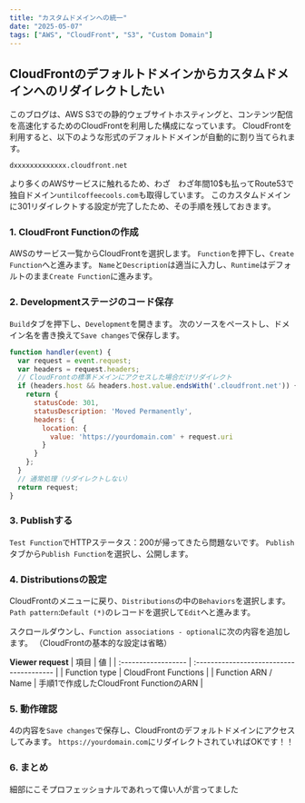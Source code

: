 ```yaml
---
title: "カスタムドメインへの統一"
date: "2025-05-07"
tags: ["AWS", "CloudFront", "S3", "Custom Domain"]
---
```


## CloudFrontのデフォルトドメインからカスタムドメインへのリダイレクトしたい

このブログは、AWS S3での静的ウェブサイトホスティングと、コンテンツ配信を高速化するためのCloudFrontを利用した構成になっています。
CloudFrontを利用すると、以下のような形式のデフォルトドメインが自動的に割り当てられます。
```text
dxxxxxxxxxxxxx.cloudfront.net
```

より多くのAWSサービスに触れるため、わざ　わざ年間10$も払ってRoute53で独自ドメイン`untilcoffeecools.com`も取得しています。
このカスタムドメインに301リダイレクトする設定が完了したため、その手順を残しておきます。


### 1. CloudFront Functionの作成
AWSのサービス一覧からCloudFrontを選択します。
`Function`を押下し、`Create Function`へと進みます。
`Name`と`Description`は適当に入力し、`Runtime`はデフォルトのまま`Create Function`に進みます。


### 2. Developmentステージのコード保存
`Build`タブを押下し、`Development`を開きます。
次のソースをペーストし、ドメイン名を書き換えて`Save changes`で保存します。

```javascript
function handler(event) {
  var request = event.request;
  var headers = request.headers;
  // CloudFrontの標準ドメインにアクセスした場合だけリダイレクト
  if (headers.host && headers.host.value.endsWith('.cloudfront.net')) {
    return {
      statusCode: 301,
      statusDescription: 'Moved Permanently',
      headers: {
        location: {
          value: 'https://yourdomain.com' + request.uri
        }
      }
    };
  }
  // 通常処理（リダイレクトしない）
  return request;
}
```


### 3. Publishする
`Test Function`でHTTPステータス：200が帰ってきたら問題ないです。
`Publish`タブから`Publish Function`を選択し、公開します。


### 4. Distributionsの設定
CloudFrontのメニューに戻り、`Distributions`の中の`Behaviors`を選択します。
`Path pattern`:`Default (*)`のレコードを選択して`Edit`へと進みます。


スクロールダウンし、`Function associations - optional`に次の内容を追加します。 
（CloudFrontの基本的な設定は省略）

**Viewer request**
| 項目                | 値                                       |
| :------------------ | :--------------------------------------- |
| Function type       | CloudFront Functions                     |
| Function ARN / Name | 手順1で作成したCloudFront FunctionのARN |


### 5. 動作確認
4の内容を`Save changes`で保存し、CloudFrontのデフォルトドメインにアクセスしてみます。
`https://yourdomain.com`にリダイレクトされていればOKです！！


### 6. まとめ
細部にこそプロフェッショナルであれって偉い人が言ってました